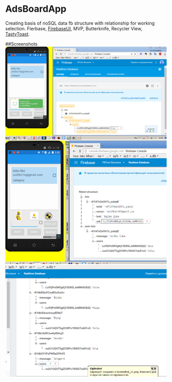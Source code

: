 
# AdsBoardApp
Creating basis of noSQL data fb structure with relationship for working selection.
Fierbase, 
[FirebaseUI](https://github.com/firebase/FirebaseUI-Android), 
MVP,
Butterknife,
Recycler View,
[TastyToast](https://github.com/yadav-rahul/TastyToast).

##Screenshots
<img src="https://github.com/SergeyBurlaka/AdsBoardApp-FirebaseTestDataStructure-Fierbase-MVP-Butterknife/blob/master/IMG/1/Screenshot_10.png">
<img src="https://github.com/SergeyBurlaka/AdsBoardApp-FirebaseTestDataStructure-Fierbase-MVP-Butterknife/blob/master/IMG/1/Screenshot_11.png">
<img src="https://github.com/SergeyBurlaka/AdsBoardApp-FirebaseTestDataStructure-Fierbase-MVP-Butterknife/blob/master/IMG/0/Screenshot_12.png">

